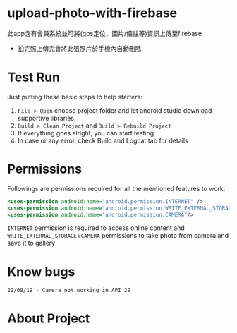 # upload-photo-with-firebase
此app含有會員系統並可將(gps定位、圖片/備註等)資訊上傳至firebase

* 拍完照上傳完會將此張照片於手機內自動刪除
# Test Run
Just putting these basic steps to help starters:

1. `File > Open` choose project folder and let android studio download supportive libraries.
2. `Build > Clean Project` and `Build > Rebuild Project`
3. If everything goes alright, you can start testing
4. In case or any error, check Build and Logcat tab for details

# Permissions
Followings are permissions required for all the mentioned features to work.
```xml
<uses-permission android:name="android.permission.INTERNET" />
<uses-permission android:name="android.permission.WRITE_EXTERNAL_STORAGE"/>
<uses-permission android:name="android.permission.CAMERA"/>
```
`INTERNET` permission is required to access online content and `WRITE_EXTERNAL_STORAGE`+`CAMERA` permissions to take photo from camera and save it to gallery
# Know bugs
```
22/09/19 - Camera not working in API 29
```
# About Project


